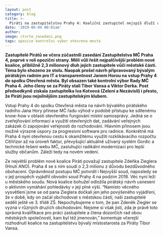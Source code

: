```yaml
---
layout: post
category: blog
title: >-  
  Piráti na zastupitelstvu Prahy 4: Koaliční zastupitel nejspíš dluží radnici miliony, MČ vstoupila do Otevřených měst a byl obsazen kontrolní výbor
date: '2019-06-04 00:01am'
author: 
image: ctvrte_zasedani.png
tags: opozice kontrolni vybor otevrena mesta
---
```


<b>Zastupitelé Pirátů se včera zúčastnili zasedání Zastupitelstva MČ Praha 4, poprvé v roli opoziční strany. Měli vůli řešit nejpalčivější problém nové koalice, přibližně 2,3 milionový dluh jejich zastupitele vůči městské části. Téma bylo shozeno ze stolu. Naopak prošel návrh připravovaný bývalým pirátským radním pro IT a transparentnost Janem Horou na vstup Prahy 4 do spolku Otevřená města. Byl obsazen také kontrolní výbor Rady MČ Praha 4. Jeho členy se za Piráty stali Tibor Vansa a Viktor Derka. Post předsedkyně získala zastupitelka Iva Kotvová (Zelení a Nezávislí) i přesto, že Piráti jsou nejsilnějším zastupitelským klubem.</b>

Vstup Prahy 4 do spolku Otevřená města na návrh bývalého pirátského radního Jana Hory přinese MČ řadu výhod v podobě přístupu ke sdílenému know-how v oblasti otevřeného fungování místní samosprávy. Jedná se o zveřejňování informací a využití otevřených dat, zadávání veřejných zakázek či zapojování veřejnosti do rozhodování. Hlavním přínosem jsou možné výrazné úspory za progresivní software pro radnice. Konkrétně má Praha 4 nyní otevřenou cestu k okamžitému využití rozklikávacího rozpočtu CitiVizor až na úroveň faktur, převyšující aktuálně užívaný systém Gordic a technické řešení webu MČ, zasluhující radikální modernizaci pro lepší služby občanům. Záleží tedy na novém vedení.

Ze největší problém nové koalice Piráti považují zastupitele Zdeňka Zieglera (Hnutí ANO). Praha 4 se s ním soudí o 2,3 milionu z důvodu bezdůvodného obohacení. Oprávněnost postupu MČ potvrdil i Nejvyšší soud, naposledy se v její prospěch vyjádřil obvodní soud Prahy 4 na podzim 2018. Věc nyní leží u městského soudu. Nová koalice bohužel odložila pirátský návrh usnesení o aktivním vymáhání pohledávky v její plné výši. “Namísto věcného vysvětlení jsme se od pana Zieglera dočkali jen jeho povýšeného vyjádření, že v době, kdy on začal obchodovat s městskou částí, naši zastupitelé seděli ještě ve 3. třídě ZŠ. Nepochybujeme o tom, že pan Zdeněk Ziegler se vyzná v různých druzích obchodování. Nejsme si však jisti, zda je právě toto správná kvalifikace pro práci zastupitele a člena dozorčích rad obou městských společností, kam byl též jmenován,” komentuje včerejší rozhodnutí koalice na zastupitelstvu bývalý místostarosta za Piráty Tibor Vansa. 

